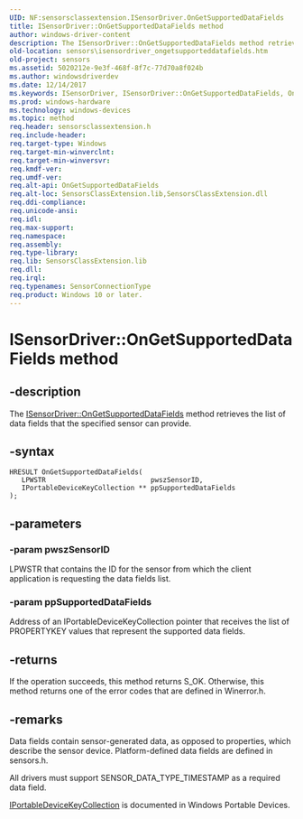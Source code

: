 ```yaml
---
UID: NF:sensorsclassextension.ISensorDriver.OnGetSupportedDataFields
title: ISensorDriver::OnGetSupportedDataFields method
author: windows-driver-content
description: The ISensorDriver::OnGetSupportedDataFields method retrieves the list of data fields that the specified sensor can provide.
old-location: sensors\isensordriver_ongetsupporteddatafields.htm
old-project: sensors
ms.assetid: 5020212e-9e3f-468f-8f7c-77d70a8f024b
ms.author: windowsdriverdev
ms.date: 12/14/2017
ms.keywords: ISensorDriver, ISensorDriver::OnGetSupportedDataFields, OnGetSupportedDataFields
ms.prod: windows-hardware
ms.technology: windows-devices
ms.topic: method
req.header: sensorsclassextension.h
req.include-header: 
req.target-type: Windows
req.target-min-winverclnt: 
req.target-min-winversvr: 
req.kmdf-ver: 
req.umdf-ver: 
req.alt-api: OnGetSupportedDataFields
req.alt-loc: SensorsClassExtension.lib,SensorsClassExtension.dll
req.ddi-compliance: 
req.unicode-ansi: 
req.idl: 
req.max-support: 
req.namespace: 
req.assembly: 
req.type-library: 
req.lib: SensorsClassExtension.lib
req.dll: 
req.irql: 
req.typenames: SensorConnectionType
req.product: Windows 10 or later.
---
```


# ISensorDriver::OnGetSupportedDataFields method



## -description
The <a href="https://msdn.microsoft.com/library/windows/hardware/ff545620">ISensorDriver::OnGetSupportedDataFields</a> method retrieves the list of data fields that the specified sensor can provide.



## -syntax

````
HRESULT OnGetSupportedDataFields(
   LPWSTR                          pwszSensorID,
   IPortableDeviceKeyCollection ** ppSupportedDataFields
);
````


## -parameters

### -param pwszSensorID 

LPWSTR that contains the ID for the sensor from which the client application is requesting the data fields list.


### -param ppSupportedDataFields 

Address of an IPortableDeviceKeyCollection pointer that receives the list of PROPERTYKEY values that represent the supported data fields.


## -returns
If the operation succeeds, this method returns S_OK. Otherwise, this method returns one of the error codes that are defined in Winerror.h.


## -remarks
Data fields contain sensor-generated data, as opposed to properties, which describe the sensor device. Platform-defined data fields are defined in sensors.h.

All drivers must support SENSOR_DATA_TYPE_TIMESTAMP as a required data field.

<a href="http://go.microsoft.com/fwlink/p/?linkid=131484">IPortableDeviceKeyCollection</a> is documented in Windows Portable Devices.</p>